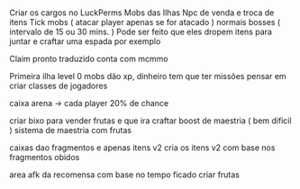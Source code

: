 #

Criar os cargos no LuckPerms
Mobs das Ilhas
Npc de venda e troca de itens
Tick mobs ( atacar player apenas se for atacado )
	normais
	bosses ( intervalo de 15 ou 30 mins. )
	Pode ser feito que eles dropem itens para juntar e craftar uma espada por exemplo

Claim pronto traduzido
conta com mcmmo

Primeira ilha level 0
mobs dão xp, dinheiro
tem que ter missões
pensar em criar classes de jogadores

caixa
arena -> cada player 20% de chance


criar bixo para vender frutas
e que ira craftar boost de maestria ( bem dificil )
sistema de maestria com frutas

caixas dao fragmentos e apenas itens v2
cria os itens v2 com base nos fragmentos obidos


area afk da recomensa com base no tempo ficado
criar frutas

